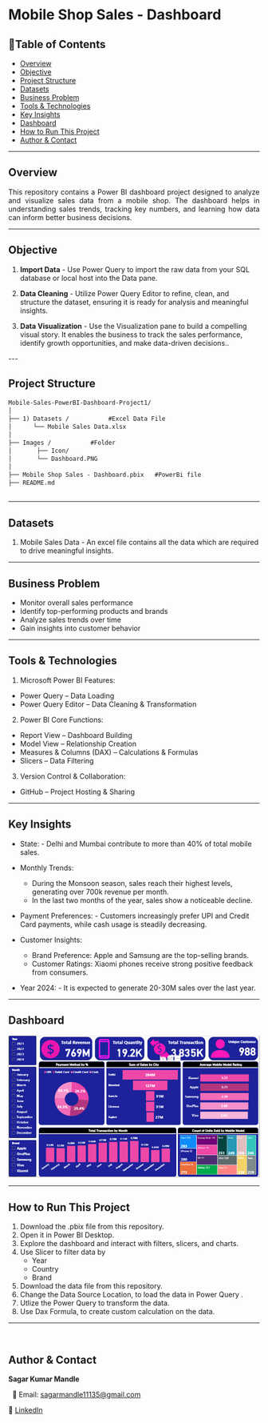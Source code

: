 #  Mobile Shop Sales - Dashboard

## 📌Table of Contents
- [Overview](#overview)
- [Objective](#objective)
- [Project Structure](#project-structure)
- [Datasets](#datasets)
- [Business Problem](#business-problem)
- [Tools & Technologies](#tools--technologies)
- [Key Insights](#key-insights)
- [Dashboard](#dashboard)
- [How to Run This Project](#how-to-run-this-project)
- [Author & Contact](#author--contact)

---

## Overview
<p align="justify">
This repository contains a Power BI dashboard project designed to analyze and visualize sales data from a mobile shop. The dashboard helps in understanding sales trends, tracking key numbers, and learning how data can inform better business decisions.
</p>

---

## Objective
<p align="justify">

1. **Import Data** - Use Power Query to import the raw data from your SQL database or local host into the Data pane.

2. **Data Cleaning** - Utilize Power Query Editor to refine, clean, and structure the dataset, ensuring it is ready for analysis and meaningful insights.

3. **Data Visualization** - Use the Visualization pane to build a compelling visual story. It enables the business to track the sales performance, identify growth opportunities, and make data-driven decisions..

</p>
--- 

## Project Structure
```
Mobile-Sales-PowerBI-Dashboard-Project1/
│
├── 1) Datasets /           #Excel Data File
│      └── Mobile Sales Data.xlsx
│
├── Images /           #Folder
│       ├── Icon/
│       └── Dashboard.PNG   
│   
├── Mobile Shop Sales - Dashboard.pbix   #PowerBi file        
├── README.md


```

---

## Datasets
1. Mobile Sales Data - An excel file contains all the data which are required to drive meaningful insights.

---

## Business Problem

- Monitor overall sales performance
- Identify top-performing products and brands
- Analyze sales trends over time
- Gain insights into customer behavior

---

## Tools & Technologies

1. Microsoft Power BI Features:
- Power Query – Data Loading
- Power Query Editor – Data Cleaning & Transformation

2. Power BI Core Functions:
- Report View – Dashboard Building
- Model View – Relationship Creation
- Measures & Columns (DAX) – Calculations & Formulas
- Slicers – Data Filtering

3. Version Control & Collaboration:
- GitHub – Project Hosting & Sharing

---

## Key Insights

- State: - Delhi and Mumbai contribute to more than 40% of total mobile sales.

- Monthly Trends:
    - During the Monsoon season, sales reach their highest levels, generating over 700k revenue per month.
    - In the last two months of the year, sales show a noticeable decline.

- Payment Preferences: - Customers increasingly prefer UPI and Credit Card payments, while cash usage is steadily decreasing.

- Customer Insights:
    - Brand Preference: Apple and Samsung are the top-selling brands.
    - Customer Ratings: Xiaomi phones receive strong positive feedback from consumers.

- Year 2024: - It is expected to generate 20-30M sales over the last year.

---

## Dashboard
![Dashboard Preview](Images/dashboard.png)

---

## How to Run This Project
1. Download the .pbix file from this repository.
2. Open it in Power BI Desktop.
3. Explore the dashboard and interact with filters, slicers, and charts.
4. Use Slicer to filter data by
    - Year
    - Country
    - Brand
5. Download the data file from this repository.
6. Change the Data Source Location, to load the data in Power Query .
7. Utlize the Power Query to transform the data.
8. Use Dax Formula, to create custom calculation on the data.

---
    
## Author & Contact

**Sagar Kumar Mandle** <br>

  
📧 Email: sagarmandle11135@gmail.com 

🔗 [LinkedIn](https://www.linkedin.com/in/sagar-kumar-mandle-7086ba366/)


